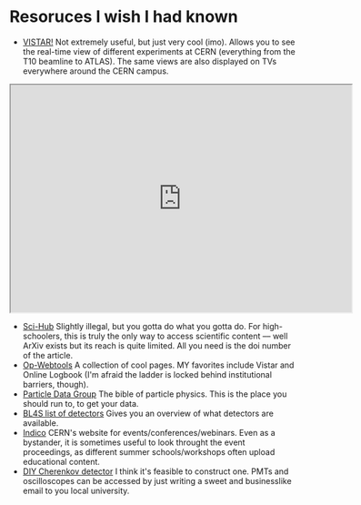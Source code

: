 # Resoruces I wish I had known

- [VISTAR!](https://op-webtools.web.cern.ch/vistar/) Not extremely useful, but just very cool (imo). Allows you to see the real-time view of different experiments at CERN (everything from the T10 beamline to ATLAS). The same views are also displayed on TVs everywhere around the CERN campus.
<iframe src="https://op-webtools.web.cern.ch/vistar/" style="height:400px;width:600px;" title=""></iframe>

- [Sci-Hub](https://www.sci-hub.ru/) Slightly illegal, but you gotta do what you gotta do. For high-schoolers, this is truly the only way to access scientific content –– well ArXiv exists but its reach is quite limited. All you need is the doi number of the article.
- [Op-Webtools](https://op-webtools.web.cern.ch/) A collection of cool pages. MY favorites include Vistar and Online Logbook (I'm afraid the ladder is locked behind institutional barriers, though).
- [Particle Data Group](https://pdg.lbl.gov/index.html) The bible of particle physics. This is the place you should run to, to get your data.
- [BL4S list of detectors](https://beamline-for-schools.web.cern.ch/sites/default/files/Beams_Detectors__BL4S2025.pdf) Gives you an overview of what detectors are available.
- [Indico](https://indico.cern.ch/) CERN's website for events/conferences/webinars. Even as a bystander, it is sometimes useful to look throught the event proceedings, as different summer schools/workshops often upload educational content.
- [DIY Cherenkov detector](https://physicsopenlab.org/2016/04/24/diy-cherenkov-detector/) I think it's feasible to construct one. PMTs and oscilloscopes can be accessed by just writing a sweet and businesslike email to you local university.
